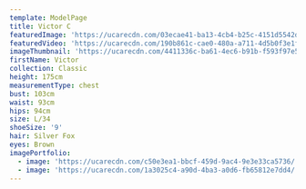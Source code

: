 ```yaml
---
template: ModelPage
title: Victor C
featuredImage: 'https://ucarecdn.com/03ecae41-ba13-4cb4-b25c-4151d5542d07/'
featuredVideo: 'https://ucarecdn.com/190b861c-cae0-480a-a711-4d5b0f3e1f3d/'
imageThumbnail: 'https://ucarecdn.com/4411336c-ba61-4ec6-b91b-f593f97e5276/'
firstName: Victor
collection: Classic
height: 175cm
measurementType: chest
bust: 103cm
waist: 93cm
hips: 94cm
size: L/34
shoeSize: '9'
hair: Silver Fox
eyes: Brown
imagePortfolio:
  - image: 'https://ucarecdn.com/c50e3ea1-bbcf-459d-9ac4-9e3e33ca5736/'
  - image: 'https://ucarecdn.com/1a3025c4-a90d-4ba3-a0d6-fb65812e7dd4/'
---
```


